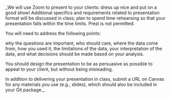 _We will use Zoom to present to your clients: dress up nice and put on a good show! Additional specifics and requirements related to presentation format will be discussed in class; plan to spend time rehearsing so that your presentation falls within the time limits. Prezi is not permitted.

You will need to address the following points:

why the questions are important,
who should care,
where the data come from,
how you used it,
the limitations of the data,
your interpretation of the data, and
what decisions should be made based on your analysis.

You should design the presentation to be as persuasive as possible to appeal to your client, but without being misleading.

In addition to delivering your presentation in class, submit a URL on Canvas for any materials you use (e.g., slides), which should also be included in your Git package._
